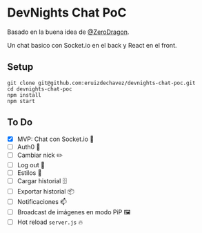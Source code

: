# DevNights Chat PoC

Basado en la buena idea de [@ZeroDragon](https://github.com/ZeroDragon).

Un chat basico con Socket.io en el back y React en el front.

## Setup

```
git clone git@github.com:eruizdechavez/devnights-chat-poc.git
cd devnights-chat-poc
npm install
npm start
```

## To Do

- [x] MVP: Chat con Socket.io 🎉
- [ ] Auth0 🔐
- [ ] Cambiar nick ✏️
- [ ] Log out 🚪
- [ ] Estilos 🎨
- [ ] Cargar historial 🗄
- [ ] Exportar historial 📦
- [ ] Notificaciones 📫
- [ ] Broadcast de imágenes en modo PiP 🖼
- [ ] Hot reload `server.js` 🔥
